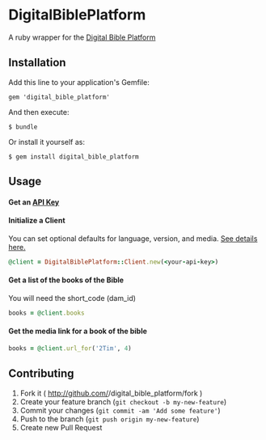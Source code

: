 # DigitalBiblePlatform

A ruby wrapper for the [Digital Bible Platform](http://www.digitalbibleplatform.com/docs/)

## Installation

Add this line to your application's Gemfile:

    gem 'digital_bible_platform'

And then execute:

    $ bundle

Or install it yourself as:

    $ gem install digital_bible_platform

## Usage

#### Get an [API Key](http://www.digitalbibleplatform.com/dev/signup/) 
#### Initialize a Client
You can set optional defaults for language, version, and media. [See details here.](https://github.com/chip-miller/digital_bible_platform/blob/master/lib/digital_bible_platform.rb#L14-L24)
```ruby
@client = DigitalBiblePlatform::Client.new(<your-api-key>)
```

#### Get a list of the books of the Bible  
You will need the short\_code (dam\_id)  
```ruby
books = @client.books
```

#### Get the media link for a book of the bible
```ruby
books = @client.url_for('2Tim', 4)
```

## Contributing

1. Fork it ( http://github.com/<my-github-username>/digital_bible_platform/fork )
2. Create your feature branch (`git checkout -b my-new-feature`)
3. Commit your changes (`git commit -am 'Add some feature'`)
4. Push to the branch (`git push origin my-new-feature`)
5. Create new Pull Request
